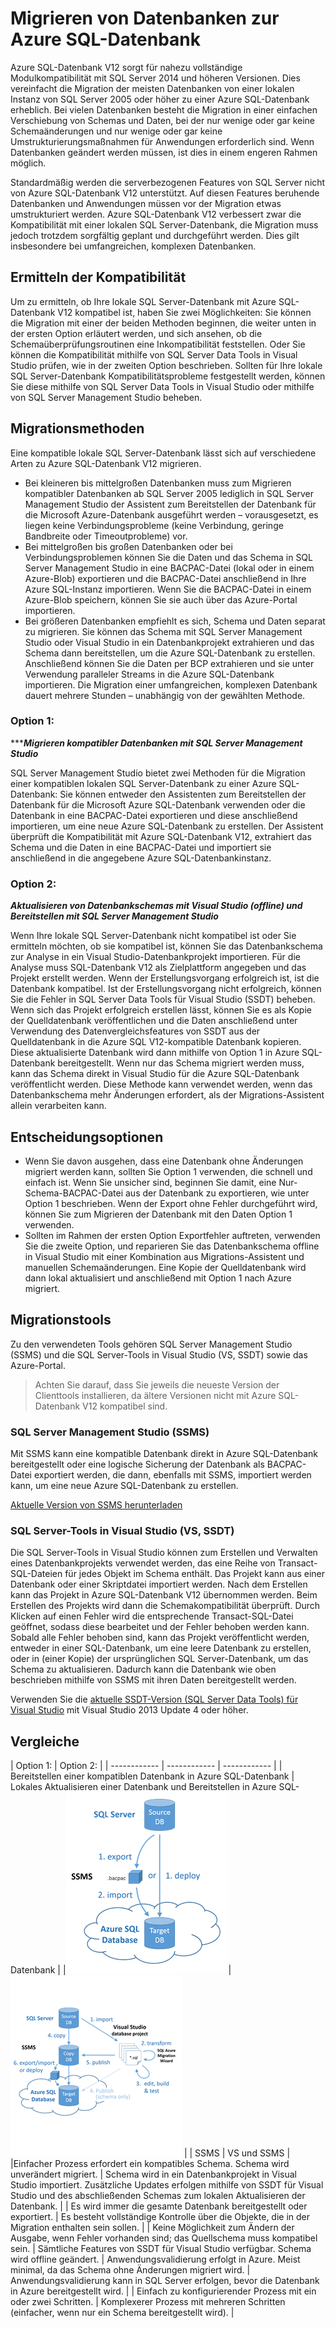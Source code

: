 <properties
   pageTitle="Migrieren von Datenbanken zur Azure SQL-Datenbank"
	description="Microsoft Azure SQL-Datenbank, Datenbankbereitstellung, Datenbankmigration, Datenbank importieren, Datenbank exportieren, Migrations-Assistent"
	services="sql-database"
	documentationCenter=""
	authors="carlrabeler"
	manager="jeffreyg"
	editor=""/>

<tags
   ms.service="sql-database"
	ms.devlang="NA"
	ms.topic="article"
	ms.tgt_pltfrm="NA"
	ms.workload="data-management"
	ms.date="08/26/2015"
	ms.author="carlrab"/>

# Migrieren von Datenbanken zur Azure SQL-Datenbank

Azure SQL-Datenbank V12 sorgt für nahezu vollständige Modulkompatibilität mit SQL Server 2014 und höheren Versionen. Dies vereinfacht die Migration der meisten Datenbanken von einer lokalen Instanz von SQL Server 2005 oder höher zu einer Azure SQL-Datenbank erheblich. Bei vielen Datenbanken besteht die Migration in einer einfachen Verschiebung von Schemas und Daten, bei der nur wenige oder gar keine Schemaänderungen und nur wenige oder gar keine Umstrukturierungsmaßnahmen für Anwendungen erforderlich sind. Wenn Datenbanken geändert werden müssen, ist dies in einem engeren Rahmen möglich.

Standardmäßig werden die serverbezogenen Features von SQL Server nicht von Azure SQL-Datenbank V12 unterstützt. Auf diesen Features beruhende Datenbanken und Anwendungen müssen vor der Migration etwas umstrukturiert werden. Azure SQL-Datenbank V12 verbessert zwar die Kompatibilität mit einer lokalen SQL Server-Datenbank, die Migration muss jedoch trotzdem sorgfältig geplant und durchgeführt werden. Dies gilt insbesondere bei umfangreichen, komplexen Datenbanken.

## Ermitteln der Kompatibilität
Um zu ermitteln, ob Ihre lokale SQL Server-Datenbank mit Azure SQL-Datenbank V12 kompatibel ist, haben Sie zwei Möglichkeiten: Sie können die Migration mit einer der beiden Methoden beginnen, die weiter unten in der ersten Option erläutert werden, und sich ansehen, ob die Schemaüberprüfungsroutinen eine Inkompatibilität feststellen. Oder Sie können die Kompatibilität mithilfe von SQL Server Data Tools in Visual Studio prüfen, wie in der zweiten Option beschrieben. Sollten für Ihre lokale SQL Server-Datenbank Kompatibilitätsprobleme festgestellt werden, können Sie diese mithilfe von SQL Server Data Tools in Visual Studio oder mithilfe von SQL Server Management Studio beheben.

## Migrationsmethoden
Eine kompatible lokale SQL Server-Datenbank lässt sich auf verschiedene Arten zu Azure SQL-Datenbank V12 migrieren.

- Bei kleineren bis mittelgroßen Datenbanken muss zum Migrieren kompatibler Datenbanken ab SQL Server 2005 lediglich in SQL Server Management Studio der Assistent zum Bereitstellen der Datenbank für die Microsoft Azure-Datenbank ausgeführt werden – vorausgesetzt, es liegen keine Verbindungsprobleme (keine Verbindung, geringe Bandbreite oder Timeoutprobleme) vor.
- Bei mittelgroßen bis großen Datenbanken oder bei Verbindungsproblemen können Sie die Daten und das Schema in SQL Server Management Studio in eine BACPAC-Datei (lokal oder in einem Azure-Blob) exportieren und die BACPAC-Datei anschließend in Ihre Azure SQL-Instanz importieren. Wenn Sie die BACPAC-Datei in einem Azure-Blob speichern, können Sie sie auch über das Azure-Portal importieren.  
- Bei größeren Datenbanken empfiehlt es sich, Schema und Daten separat zu migrieren. Sie können das Schema mit SQL Server Management Studio oder Visual Studio in ein Datenbankprojekt extrahieren und das Schema dann bereitstellen, um die Azure SQL-Datenbank zu erstellen. Anschließend können Sie die Daten per BCP extrahieren und sie unter Verwendung paralleler Streams in die Azure SQL-Datenbank importieren. Die Migration einer umfangreichen, komplexen Datenbank dauert mehrere Stunden – unabhängig von der gewählten Methode.

### Option 1:
******Migrieren kompatibler Datenbanken mit SQL Server Management Studio***

SQL Server Management Studio bietet zwei Methoden für die Migration einer kompatiblen lokalen SQL Server-Datenbank zu einer Azure SQL-Datenbank: Sie können entweder den Assistenten zum Bereitstellen der Datenbank für die Microsoft Azure SQL-Datenbank verwenden oder die Datenbank in eine BACPAC-Datei exportieren und diese anschließend importieren, um eine neue Azure SQL-Datenbank zu erstellen. Der Assistent überprüft die Kompatibilität mit Azure SQL-Datenbank V12, extrahiert das Schema und die Daten in eine BACPAC-Datei und importiert sie anschließend in die angegebene Azure SQL-Datenbankinstanz.

### Option 2:
***Aktualisieren von Datenbankschemas mit Visual Studio (offline) und Bereitstellen mit SQL Server Management Studio***

Wenn Ihre lokale SQL Server-Datenbank nicht kompatibel ist oder Sie ermitteln möchten, ob sie kompatibel ist, können Sie das Datenbankschema zur Analyse in ein Visual Studio-Datenbankprojekt importieren. Für die Analyse muss SQL-Datenbank V12 als Zielplattform angegeben und das Projekt erstellt werden. Wenn der Erstellungsvorgang erfolgreich ist, ist die Datenbank kompatibel. Ist der Erstellungsvorgang nicht erfolgreich, können Sie die Fehler in SQL Server Data Tools für Visual Studio (SSDT) beheben. Wenn sich das Projekt erfolgreich erstellen lässt, können Sie es als Kopie der Quelldatenbank veröffentlichen und die Daten anschließend unter Verwendung des Datenvergleichsfeatures von SSDT aus der Quelldatenbank in die Azure SQL V12-kompatible Datenbank kopieren. Diese aktualisierte Datenbank wird dann mithilfe von Option 1 in Azure SQL-Datenbank bereitgestellt. Wenn nur das Schema migriert werden muss, kann das Schema direkt in Visual Studio für die Azure SQL-Datenbank veröffentlicht werden. Diese Methode kann verwendet werden, wenn das Datenbankschema mehr Änderungen erfordert, als der Migrations-Assistent allein verarbeiten kann.

## Entscheidungsoptionen
- Wenn Sie davon ausgehen, dass eine Datenbank ohne Änderungen migriert werden kann, sollten Sie Option 1 verwenden, die schnell und einfach ist. Wenn Sie unsicher sind, beginnen Sie damit, eine Nur-Schema-BACPAC-Datei aus der Datenbank zu exportieren, wie unter Option 1 beschrieben. Wenn der Export ohne Fehler durchgeführt wird, können Sie zum Migrieren der Datenbank mit den Daten Option 1 verwenden.  
- Sollten im Rahmen der ersten Option Exportfehler auftreten, verwenden Sie die zweite Option, und reparieren Sie das Datenbankschema offline in Visual Studio mit einer Kombination aus Migrations-Assistent und manuellen Schemaänderungen. Eine Kopie der Quelldatenbank wird dann lokal aktualisiert und anschließend mit Option 1 nach Azure migriert.

## Migrationstools
Zu den verwendeten Tools gehören SQL Server Management Studio (SSMS) und die SQL Server-Tools in Visual Studio (VS, SSDT) sowie das Azure-Portal.

> Achten Sie darauf, dass Sie jeweils die neueste Version der Clienttools installieren, da ältere Versionen nicht mit Azure SQL-Datenbank V12 kompatibel sind.

### SQL Server Management Studio (SSMS)
Mit SSMS kann eine kompatible Datenbank direkt in Azure SQL-Datenbank bereitgestellt oder eine logische Sicherung der Datenbank als BACPAC-Datei exportiert werden, die dann, ebenfalls mit SSMS, importiert werden kann, um eine neue Azure SQL-Datenbank zu erstellen.

[Aktuelle Version von SSMS herunterladen](https://msdn.microsoft.com/library/mt238290.aspx)

### SQL Server-Tools in Visual Studio (VS, SSDT)
Die SQL Server-Tools in Visual Studio können zum Erstellen und Verwalten eines Datenbankprojekts verwendet werden, das eine Reihe von Transact-SQL-Dateien für jedes Objekt im Schema enthält. Das Projekt kann aus einer Datenbank oder einer Skriptdatei importiert werden. Nach dem Erstellen kann das Projekt in Azure SQL-Datenbank V12 übernommen werden. Beim Erstellen des Projekts wird dann die Schemakompatibilität überprüft. Durch Klicken auf einen Fehler wird die entsprechende Transact-SQL-Datei geöffnet, sodass diese bearbeitet und der Fehler behoben werden kann. Sobald alle Fehler behoben sind, kann das Projekt veröffentlicht werden, entweder in einer SQL-Datenbank, um eine leere Datenbank zu erstellen, oder in (einer Kopie) der ursprünglichen SQL Server-Datenbank, um das Schema zu aktualisieren. Dadurch kann die Datenbank wie oben beschrieben mithilfe von SSMS mit ihren Daten bereitgestellt werden.

Verwenden Sie die [aktuelle SSDT-Version (SQL Server Data Tools) für Visual Studio](https://msdn.microsoft.com/library/mt204009.aspx) mit Visual Studio 2013 Update 4 oder höher.

## Vergleiche
| Option 1: | Option 2: |
| ------------ | ------------ | ------------ |
| Bereitstellen einer kompatiblen Datenbank in Azure SQL-Datenbank | Lokales Aktualisieren einer Datenbank und Bereitstellen in Azure SQL-Datenbank |
|![SSMS](./media/sql-database-cloud-migrate/01SSMSDiagram.png)| ![Offlinebearbeitung](./media/sql-database-cloud-migrate/03VSSSDTDiagram.png) |
| SSMS | VS und SSMS |
|Einfacher Prozess erfordert ein kompatibles Schema. Schema wird unverändert migriert. | Schema wird in ein Datenbankprojekt in Visual Studio importiert. Zusätzliche Updates erfolgen mithilfe von SSDT für Visual Studio und des abschließenden Schemas zum lokalen Aktualisieren der Datenbank. |
| Es wird immer die gesamte Datenbank bereitgestellt oder exportiert. | Es besteht vollständige Kontrolle über die Objekte, die in der Migration enthalten sein sollen. |
| Keine Möglichkeit zum Ändern der Ausgabe, wenn Fehler vorhanden sind; das Quellschema muss kompatibel sein. | Sämtliche Features von SSDT für Visual Studio verfügbar. Schema wird offline geändert. | Anwendungsvalidierung erfolgt in Azure. Meist minimal, da das Schema ohne Änderungen migriert wird. | Anwendungsvalidierung kann in SQL Server erfolgen, bevor die Datenbank in Azure bereitgestellt wird. |
| Einfach zu konfigurierender Prozess mit ein oder zwei Schritten. | Komplexerer Prozess mit mehreren Schritten (einfacher, wenn nur ein Schema bereitgestellt wird). |

<!---HONumber=August15_HO9-->